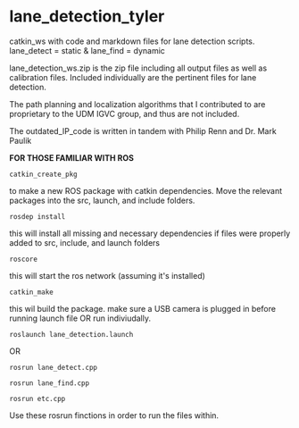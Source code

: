 # lane_detection_tyler
catkin_ws with code and markdown files for lane detection scripts. lane_detect = static &amp; lane_find = dynamic

lane_detection_ws.zip is the zip file including all output files as well as calibration files. Included individually are the pertinent files for lane detection.

The path planning and localization algorithms that I contributed to are proprietary to the UDM IGVC group, and thus are not included. 

The outdated_IP_code is written in tandem with Philip Renn and Dr. Mark Paulik

**FOR THOSE FAMILIAR WITH ROS**
```
catkin_create_pkg 
```
to make a new ROS package with catkin dependencies. Move the relevant packages into the src, launch, and include folders.
```
rosdep install
```
this will install all missing and necessary dependencies if files were properly added to src, include, and launch folders

```
roscore
```
this will start the ros network (assuming it's installed)
```
catkin_make
```
this wil build the package. make sure a USB camera is plugged in before running launch file OR run indiviudally. 
```
roslaunch lane_detection.launch
```
OR
```
rosrun lane_detect.cpp
```
```
rosrun lane_find.cpp
``````
```
rosrun etc.cpp
```
Use these rosrun finctions in order to run the files within. 
